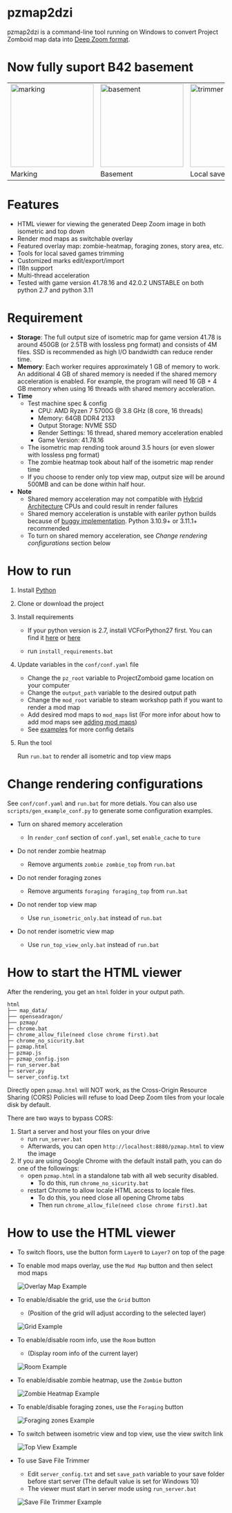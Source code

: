 # pzmap2dzi
pzmap2dzi is a command-line tool running on Windows to convert Project Zomboid map data into [Deep Zoom format](https://en.wikipedia.org/wiki/Deep_Zoom).

# Now fully suport B42 basement

<p float="left">
  <table>
  <tr>
    <td><img src="/docs/img/markedit.jpg" width="192" alt="marking" /></td>
    <td><img src="/docs/img/basement.jpg" width="192" alt="basement" /></td>
    <td><img src="/docs/img/trimmer.jpg" width="192" alt="trimmer" /></td>
    <td><img src="/docs/img/i18n.jpg" width="192" alt="i18n" /></td>
  </tr>
  <tr>
    <td>Marking</td>
    <td>Basement</td>
    <td>Local savegame trimmer</td>
    <td>I18n support</td>
  </tr>
  </table>
</p>

# Features

- HTML viewer for viewing the generated Deep Zoom image in both isometric and top down
- Render mod maps as switchable overlay
- Featured overlay map: zombie-heatmap, foraging zones, story area, etc.
- Tools for local saved games trimming
- Customized marks edit/export/import
- I18n support
- Multi-thread acceleration
- Tested with game version 41.78.16 and 42.0.2 UNSTABLE on both python 2.7 and python 3.11

# Requirement
- **Storage**: The full output size of isometric map for game version 41.78 is around 450GB (or 2.5TB with lossless png format) and consists of 4M files. SSD is recommended as high I/O bandwidth can reduce render time.
- **Memory**: Each worker requires approximately 1 GB of memory to work. An additional 4 GB of shared memory is needed if the shared memory acceleration is enabled. For example, the program will need 16 GB + 4 GB memory when using 16 threads with shared memory acceleration.
- **Time**
    - Test machine spec & config
        - CPU: AMD Ryzen 7 5700G @ 3.8 GHz (8 core, 16 threads)
        - Memory: 64GB DDR4 2133
        - Output Storage: NVME SSD
        - Render Settings: 16 thread, shared memory acceleration enabled
        - Game Version: 41.78.16
    - The isometric map rending took around 3.5 hours (or even slower with lossless png format)
    - The zombie heatmap took about half of the isometric map render time
    - If you choose to render only top view map, output size will be around 500MB and can be done within half hour.
- **Note**
    - Shared memory acceleration may not compatible with [Hybrid Architecture](https://www.intel.com/content/www/us/en/developer/articles/technical/hybrid-architecture.html) CPUs and could result in render failures
    - Shared memory acceleration is unstable with eariler python builds because of [buggy implementation](https://stackoverflow.com/questions/65968882/unlink-does-not-work-in-pythons-shared-memory-on-windows). Python 3.10.9+ or 3.11.1+ recommended
    - To turn on shared memory acceleration, see *Change rendering configurations* section below

# How to run

1. Install [Python](https://www.python.org/downloads/)
2. Clone or download the project
3. Install requirements

   - If your python version is 2.7, install VCForPython27 first. You can find it [here](https://web.archive.org/web/20210106040224/https://download.microsoft.com/download/7/9/6/796EF2E4-801B-4FC4-AB28-B59FBF6D907B/VCForPython27.msi) or [here](https://github.com/reider-roque/sulley-win-installer/blob/master/VCForPython27.msi)
   
   - run `install_requirements.bat`
4. Update variables in the `conf/conf.yaml` file
   - Change the `pz_root` variable to ProjectZomboid game location on your computer
   - Change the `output_path` variable to the desired output path
   - Change the `mod_root` variable to steam workshop path if you want to render a mod map
   - Add desired mod maps to `mod_maps` list (For more infor about how to add mod maps see [adding mod maps](./docs/adding_mod_maps.md))
   - See [examples](./conf/examples) for more config details

5. Run the tool

   Run `run.bat` to render all isometric and top view maps

# Change rendering configurations
   See `conf/conf.yaml` and `run.bat` for more detials. You can also use `scripts/gen_example_conf.py` to generate some configuration examples.

- Turn on shared memory acceleration
    - In `render_conf` section of `conf.yaml`, set `enable_cache` to `ture`

- Do not render zombie heatmap
    - Remove arguments `zombie zombie_top` from `run.bat`
- Do not render foraging zones
    - Remove arguments `foraging foraging_top` from `run.bat`
- Do not render top view map
    - Use `run_isometric_only.bat` instead of `run.bat`
- Do not render isometric view map
    - Use `run_top_view_only.bat` instead of `run.bat`

# How to start the HTML viewer
After the rendering, you get an `html` folder in your output path.
```
html
├── map_data/
├── openseadragon/
├── pzmap/
├─ chrome.bat
├─ chrome_allow_file(need close chrome first).bat
├─ chrome_no_sicurity.bat
├─ pzmap.html
├─ pzmap.js
├─ pzmap_config.json
├─ run_server.bat
├─ server.py
└─ server_config.txt
```

Directly open `pzmap.html` will NOT work, as the Cross-Origin Resource Sharing (CORS) Policies will refuse to load Deep Zoom tiles from your locale disk by default.

There are two ways to bypass CORS:
1. Start a server and host your files on your drive
    - run `run_server.bat`
    - Afterwards, you can open `http://localhost:8880/pzmap.html` to view the image
2. If you are using Google Chrome with the default install path, you can do one of the followings:
    - open `pzmap.html` in a standalone tab with all web security disabled.
        - To do this, run `chrome_no_sicurity.bat`
    - restart Chrome to allow locale HTML access to locale files.
        - To do this, you need close all opening Chrome tabs
        - Then run `chrome_allow_file(need close chrome first).bat`

# How to use the HTML viewer
- To switch floors, use the button form `Layer0` to `Layer7` on top of the page
- To enable mod maps overlay, use the `Mod Map` button and then select mod maps

    ![Overlay Map Example](./docs/img/overlay_map.png)

- To enable/disable the grid, use the `Grid` button
    - (Position of the grid will adjust according to the selected layer)

    ![Grid Example](./docs/img/grid.gif)
- To enable/disable room info, use the `Room` button
    - (Display room info of the current layer)

    ![Room Example](./docs/img/room.jpg)
- To enable/disable zombie heatmap, use the `Zombie` button

    ![Zombie Heatmap Example](./docs/img/zombie.jpg)

- To enable/disable foraging zones, use the `Foraging` button

    ![Foraging zones Example](./docs/img/foraging.jpg)

- To switch between isometric view and top view, use the view switch link

    ![Top View Example](./docs/img/topview.jpg)

- To use Save File Trimmer
    - Edit `server_config.txt` and set `save_path` variable to your save folder before start server (The default value is set for Windows 10)
    - The viewer must start in server mode using `run_server.bat`

    ![Save File Trimmer Example](./docs/img/trimmer.gif)
